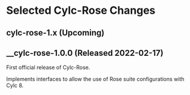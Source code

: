 # Selected Cylc-Rose Changes

## __cylc-rose-1.x (<span actions:bind='release-date'>Upcoming</span>)__

## __cylc-rose-1.0.0 (Released 2022-02-17)

First official release of Cylc-Rose.

Implements interfaces to allow the use of Rose suite configurations with
Cylc 8.
